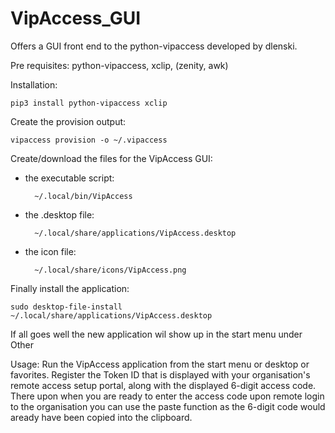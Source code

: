 # VipAccess_GUI
Offers a GUI front end to the  python-vipaccess developed by dlenski.

Pre requisites: python-vipaccess, xclip, (zenity, awk)

Installation:

	pip3 install python-vipaccess xclip

Create the provision output:

	vipaccess provision -o ~/.vipaccess

Create/download the files for the VipAccess GUI:

- the executable script:

		~/.local/bin/VipAccess
	
- the .desktop file:

		~/.local/share/applications/VipAccess.desktop
	
- the icon file:

		~/.local/share/icons/VipAccess.png
	
Finally install the application:

	sudo desktop-file-install ~/.local/share/applications/VipAccess.desktop

If all goes well the new application wil show up in the start menu under Other

Usage: Run the VipAccess application from the start menu or desktop or favorites. Register the Token ID that is displayed with your organisation's remote access setup portal, along with the displayed 6-digit access code. There upon when you are ready to enter the access code upon remote login to the organisation you can use the paste function as the 6-digit code would aready have been copied into the clipboard.

